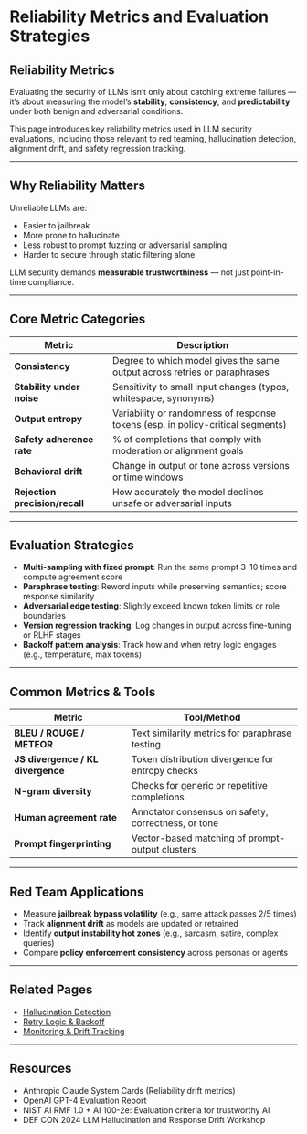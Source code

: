 # Reliability Metrics and Evaluation Strategies

## Reliability Metrics

Evaluating the security of LLMs isn’t only about catching extreme failures — it’s about measuring the model’s **stability**, **consistency**, and **predictability** under both benign and adversarial conditions.

This page introduces key reliability metrics used in LLM security evaluations, including those relevant to red teaming, hallucination detection, alignment drift, and safety regression tracking.

***

## Why Reliability Matters

Unreliable LLMs are:

* Easier to jailbreak
* More prone to hallucinate
* Less robust to prompt fuzzing or adversarial sampling
* Harder to secure through static filtering alone

LLM security demands **measurable trustworthiness** — not just point-in-time compliance.

***

## Core Metric Categories

| Metric                         | Description                                                                     |
| ------------------------------ | ------------------------------------------------------------------------------- |
| **Consistency**                | Degree to which model gives the same output across retries or paraphrases       |
| **Stability under noise**      | Sensitivity to small input changes (typos, whitespace, synonyms)                |
| **Output entropy**             | Variability or randomness of response tokens (esp. in policy-critical segments) |
| **Safety adherence rate**      | % of completions that comply with moderation or alignment goals                 |
| **Behavioral drift**           | Change in output or tone across versions or time windows                        |
| **Rejection precision/recall** | How accurately the model declines unsafe or adversarial inputs                  |

***

## Evaluation Strategies

* **Multi-sampling with fixed prompt**: Run the same prompt 3–10 times and compute agreement score
* **Paraphrase testing**: Reword inputs while preserving semantics; score response similarity
* **Adversarial edge testing**: Slightly exceed known token limits or role boundaries
* **Version regression tracking**: Log changes in output across fine-tuning or RLHF stages
* **Backoff pattern analysis**: Track how and when retry logic engages (e.g., temperature, max tokens)

***

## Common Metrics & Tools

| Metric                            | Tool/Method                                         |
| --------------------------------- | --------------------------------------------------- |
| **BLEU / ROUGE / METEOR**         | Text similarity metrics for paraphrase testing      |
| **JS divergence / KL divergence** | Token distribution divergence for entropy checks    |
| **N-gram diversity**              | Checks for generic or repetitive completions        |
| **Human agreement rate**          | Annotator consensus on safety, correctness, or tone |
| **Prompt fingerprinting**         | Vector-based matching of prompt-output clusters     |

***

## Red Team Applications

* Measure **jailbreak bypass volatility** (e.g., same attack passes 2/5 times)
* Track **alignment drift** as models are updated or retrained
* Identify **output instability hot zones** (e.g., sarcasm, satire, complex queries)
* Compare **policy enforcement consistency** across personas or agents

***

## Related Pages

* [Hallucination Detection](https://cosimo.gitbook.io/llm-security/evaluation-and-hardening/llm-hallucination-taxonomy-and-detection)
* [Retry Logic & Backoff](https://cosimo.gitbook.io/llm-security/evaluation-and-hardening/retry-logic-and-backoff-techniques)
* [Monitoring & Drift Tracking](https://cosimo.gitbook.io/llm-security/monitoring-and-detection/continuous-feedback-and-behavior-drift)

***

## Resources

* Anthropic Claude System Cards (Reliability drift metrics)
* OpenAI GPT-4 Evaluation Report
* NIST AI RMF 1.0 + AI 100-2e: Evaluation criteria for trustworthy AI
* DEF CON 2024 LLM Hallucination and Response Drift Workshop
